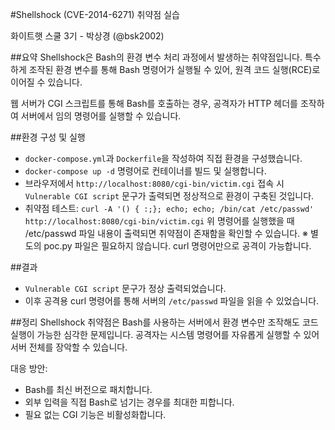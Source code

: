 #Shellshock (CVE-2014-6271) 취약점 실습

화이트햇 스쿨 3기 - 박상경 (@bsk2002)

##요약
Shellshock은 Bash의 환경 변수 처리 과정에서 발생하는 취약점입니다.
특수하게 조작된 환경 변수를 통해 Bash 명령어가 실행될 수 있어, 원격 코드 실행(RCE)로 이어질 수 있습니다.

웹 서버가 CGI 스크립트를 통해 Bash를 호출하는 경우, 공격자가 HTTP 헤더를 조작하여 서버에서 임의 명령어를 실행할 수 있습니다.

##환경 구성 및 실행
- `docker-compose.yml`과 `Dockerfile`을 작성하여 직접 환경을 구성했습니다.
- `docker-compose up -d` 명령어로 컨테이너를 빌드 및 실행합니다.
- 브라우저에서 `http://localhost:8080/cgi-bin/victim.cgi` 접속 시 `Vulnerable CGI script` 문구가 출력되면 정상적으로 환경이 구축된 것입니다.
- 취약점 테스트:
  `curl -A '() { :;}; echo; echo; /bin/cat /etc/passwd' http://localhost:8080/cgi-bin/victim.cgi`
  위 명령어를 실행했을 때 /etc/passwd 파일 내용이 출력되면 취약점이 존재함을 확인할 수 있습니다.
※ 별도의 poc.py 파일은 필요하지 않습니다. curl 명령어만으로 공격이 가능합니다.

##결과

- `Vulnerable CGI script` 문구가 정상 출력되었습니다.
- 이후 공격용 curl 명령어를 통해 서버의 `/etc/passwd` 파일을 읽을 수 있었습니다.

##정리
Shellshock 취약점은 Bash를 사용하는 서버에서 환경 변수만 조작해도 코드 실행이 가능한 심각한 문제입니다.
공격자는 시스템 명령어를 자유롭게 실행할 수 있어 서버 전체를 장악할 수 있습니다.

대응 방안:
- Bash를 최신 버전으로 패치합니다.
- 외부 입력을 직접 Bash로 넘기는 경우를 최대한 피합니다.
- 필요 없는 CGI 기능은 비활성화합니다.
